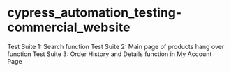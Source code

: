 # cypress_automation_testing-commercial_website

Test Suite 1: Search function
Test Suite 2: Main page of products hang over function
Test Suite 3: Order History and Details function in My Account Page
